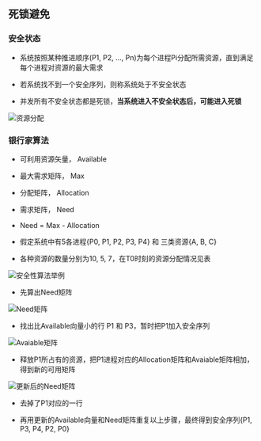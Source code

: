 ## 死锁避免

### 安全状态

- 系统按照某种推进顺序(P1, P2, ..., Pn)为每个进程Pi分配所需资源，直到满足每个进程对资源的最大需求

- 若系统找不到一个安全序列，则称系统处于不安全状态

- 并发所有不安全状态都是死锁，**当系统进入不安全状态后，可能进入死锁**

![资源分配](https://github.com/YC-L/Postgraduate-examination/blob/Operating-System/imgs/%E8%B5%84%E6%BA%90%E5%88%86%E9%85%8D.png "资源分配")

### 银行家算法

- 可利用资源矢量， Available

- 最大需求矩阵， Max

- 分配矩阵， Allocation

- 需求矩阵， Need

- Need = Max - Allocation

- 假定系统中有5各进程{P0, P1, P2, P3, P4} 和 三类资源{A, B, C} 

- 各种资源的数量分别为10, 5, 7，在T0时刻的资源分配情况见表

![安全性算法举例](https://github.com/YC-L/Postgraduate-examination/blob/Operating-System/imgs/%E5%AE%89%E5%85%A8%E6%80%A7%E7%AE%97%E6%B3%95%E4%B8%BE%E4%BE%8B.png "安全性算法举例")

- 先算出Need矩阵

![Need矩阵](https://github.com/YC-L/Postgraduate-examination/blob/Operating-System/imgs/Need%E7%9F%A9%E9%98%B5.png "Need矩阵")

- 找出比Available向量小的行 P1 和 P3，暂时把P1加入安全序列

![Avaiable矩阵](https://github.com/YC-L/Postgraduate-examination/blob/Operating-System/imgs/Avaiable%E7%9F%A9%E9%98%B5.png "Avaiable矩阵")

- 释放P1所占有的资源，把P1进程对应的Allocation矩阵和Avaiable矩阵相加，得到新的可用矩阵

![更新后的Need矩阵](https://github.com/YC-L/Postgraduate-examination/blob/Operating-System/imgs/%E6%9B%B4%E6%96%B0%E5%90%8E%E7%9A%84Need%E7%9F%A9%E9%98%B5.png "更新后的Need矩阵")

- 去掉了P1对应的一行

- 再用更新的Available向量和Need矩阵重复以上步骤，最终得到安全序列{P1, P3, P4, P2, P0}




